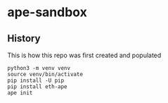 # ape-sandbox

## History

This is how this repo was first created and populated

```
python3 -m venv venv
source venv/bin/activate
pip install -U pip
pip install eth-ape
ape init
```